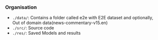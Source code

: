 ### Organisation
- `./data/`: Contains a folder called e2e with E2E dataset and optionally, Out of domain data(news-commentary-v15.en)
- `./src/`: Source code
- `./res/`: Saved Models and results